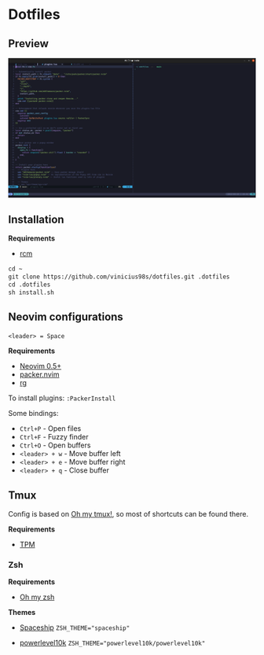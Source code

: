 # Dotfiles

## Preview
![Nvim](assets/nvim.png?raw=true)

## Installation

**Requirements**

- [rcm](https://github.com/thoughtbot/rcm)

```
cd ~
git clone https://github.com/vinicius98s/dotfiles.git .dotfiles
cd .dotfiles
sh install.sh
```

## Neovim configurations

`<leader> = Space`

**Requirements**

- [Neovim 0.5+](https://github.com/neovim/neovim)
- [packer.nvim](https://github.com/wbthomason/packer.nvim)
- [rg](https://github.com/BurntSushi/ripgrep)

To install plugins: `:PackerInstall`

Some bindings:

- `Ctrl+P` - Open files
- `Ctrl+F` - Fuzzy finder
- `Ctrl+O` - Open buffers
- `<leader> + w` - Move buffer left
- `<leader> + e` - Move buffer right
- `<leader> + q` - Close buffer

## Tmux

Config is based on [Oh my tmux!](https://github.com/gpakosz/.tmux), so most of shortcuts can be found there.

**Requirements**

- [TPM](https://github.com/tmux-plugins/tpm)

### Zsh

**Requirements**

- [Oh my zsh](https://ohmyz.sh/)

**Themes**

- [Spaceship](https://github.com/spaceship-prompt/spaceship-prompt)
  `ZSH_THEME="spaceship"`

- [powerlevel10k](https://github.com/romkatv/powerlevel10k)
  `ZSH_THEME="powerlevel10k/powerlevel10k"`
